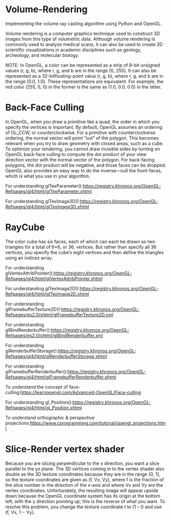 # Volume-Rendering
Implementing the volume ray casting algorithm using Python and OpenGL.

Volume rendering is a computer graphics technique used to construct 3D images from this type of volumetric data. 
Although volume rendering is commonly used to analyze medical scans, it can also be used to create 3D scientific visualizations in academic disciplines such as geology, archeology, and molecular biology.

NOTE: In OpenGL, a color can be represented as a strip of 8-bit unsigned values (r, g, b), where r, g, and b are in the range [0, 255].
It can also be represented as a 32-bitfloating-point value (r, g, b), where r, g, and b are in the range [0.0, 1.0]. These representations are equivalent. 
For example, the red color (255, 0, 0) in the former is the same as (1.0, 0.0, 0.0) in the latter.

# Back-Face Culling
In OpenGL, when you draw a primitive like a quad, the order in which you
specify the vertices is important. By default, OpenGL assumes an ordering of
GL_CCW, or counterclockwise. For a primitive with counterclockwise ordering,
the normal vector will point “out” of the polygon. This becomes relevant when
you try to draw geometry with closed areas, such as a cube. To optimize your
rendering, you cannot draw invisible sides by turning on OpenGL back-face
culling to compute the dot product of your view direction vector with the normal
vector of the polygon. For back-facing polygons, the dot product will be negative,
and those faces can be dropped. OpenGL also provides an easy way to
do the inverse—cull the front-faces, which is what you use in your algorithm.

For understanding glTexParameter():https://registry.khronos.org/OpenGL-Refpages/gl4/html/glTexParameter.xhtml

For understanding glTexImage3D():https://registry.khronos.org/OpenGL-Refpages/gl4/html/glTexImage3D.xhtml

# RayCube
The color cube has six faces, each of which can each be drawn as two triangles for a total of 6×6, or 36, vertices. But rather than specify all 36 vertices, you specify the cube’s eight vertices and then define the triangles using an indices array.

For understanding glVertexAttribPointer():https://registry.khronos.org/OpenGL-Refpages/gl4/html/glVertexAttribPointer.xhtml

For understanding glTexImage2D():https://registry.khronos.org/OpenGL-Refpages/gl4/html/glTexImage2D.xhtml

For understanding glFramebufferTexture2D():https://registry.khronos.org/OpenGL-Refpages/es2.0/xhtml/glFramebufferTexture2D.xml

For understanding glBindRenderbuffer():https://registry.khronos.org/OpenGL-Refpages/es2.0/xhtml/glBindRenderbuffer.xml

For understanding glRenderbufferStorage():https://registry.khronos.org/OpenGL-Refpages/gl4/html/glRenderbufferStorage.xhtml

For understanding glFramebufferRenderbuffer():https://registry.khronos.org/OpenGL-Refpages/gl4/html/glFramebufferRenderbuffer.xhtml

To understand the concept of face-culling:https://learnopengl.com/Advanced-OpenGL/Face-culling

For understanding gl_Position():https://registry.khronos.org/OpenGL-Refpages/gl4/html/gl_Position.xhtml

To understand orthographic & perspective projections:https://www.cprogramming.com/tutorial/opengl_projections.html

# Slice-Render vertex shader
Because you are slicing perpendicular to the x direction, you want a slice parallel to the yz plane. The 3D vertices coming in to the vertex shader also double as the 3D texture coordinates because they are in the range [0, 1], so the texture coordinates are given as (f, Vx, Vy), where f is the fraction of the slice number in the direction of the x-axis and where Vx and Vy are the vertex coordinates. Unfortunately, the resulting image will appear upside down because the OpenGL coordinate system has its origin at the bottom left, with the y direction pointing up; this is the reverse of what you want. To resolve this problem, you change the texture coordinate t to (1 – t) and use (f, Vx, 1 − Vy).
